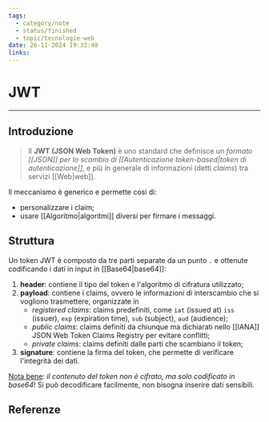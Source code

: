 ```yaml
---
tags:
  - category/note
  - status/finished
  - topic/tecnologie-web
date: 26-11-2024 19:33:40
links:
---
```

# JWT
---
## Introduzione
> Il **JWT (JSON Web Token)** è uno standard che definisce un _formato [[JSON]] per lo scambio di [[Autenticazione token-based|token di autenticazione]]_, e più in generale di informazioni (detti _claims_) tra servizi [[Web|web]].

Il meccanismo è generico e permette così di:
- personalizzare i claim;
- usare [[Algoritmo|algoritmi]] diversi per firmare i messaggi.

## Struttura
Un token JWT è composto da tre parti separate da un punto `.` e ottenute codificando i dati in input in [[Base64|base64]]:
1. **header**: contiene il tipo del token e l'algoritmo di cifratura utilizzato;
2. **payload**: contiene i claims, ovvero le informazioni di interscambio che si vogliono trasmettere, organizzate in
	- _registered claims_: claims predefiniti, come `iat` (issued at) `iss` (issuer), `exp` (expiration time), `sub` (subject), `aud` (audience);
	- _public claims_: claims definiti da chiunque ma dichiarati nello [[IANA]] JSON Web Token Claims Registry per evitare conflitti;
	- _private claims_: claims definiti dalle parti che scambiano il token;
3. **signature**: contiene la firma del token, che permette di verificare l'integrità dei dati.

<u>Nota bene</u>: _il contenuto del token non è cifrato, ma solo codificato in base64_! Si può decodificare facilmente, non bisogna inserire dati sensibili.

## Referenze